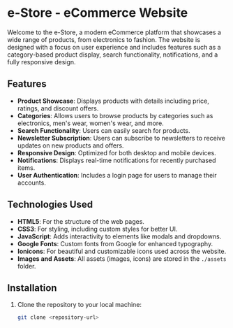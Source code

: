 # e-Store - eCommerce Website

Welcome to the e-Store, a modern eCommerce platform that showcases a wide range of products, from electronics to fashion. The website is designed with a focus on user experience and includes features such as a category-based product display, search functionality, notifications, and a fully responsive design.

## Features

- **Product Showcase**: Displays products with details including price, ratings, and discount offers.
- **Categories**: Allows users to browse products by categories such as electronics, men's wear, women's wear, and more.
- **Search Functionality**: Users can easily search for products.
- **Newsletter Subscription**: Users can subscribe to newsletters to receive updates on new products and offers.
- **Responsive Design**: Optimized for both desktop and mobile devices.
- **Notifications**: Displays real-time notifications for recently purchased items.
- **User Authentication**: Includes a login page for users to manage their accounts.

## Technologies Used

- **HTML5**: For the structure of the web pages.
- **CSS3**: For styling, including custom styles for better UI.
- **JavaScript**: Adds interactivity to elements like modals and dropdowns.
- **Google Fonts**: Custom fonts from Google for enhanced typography.
- **Ionicons**: For beautiful and customizable icons used across the website.
- **Images and Assets**: All assets (images, icons) are stored in the `./assets` folder.

## Installation

1. Clone the repository to your local machine:
   ```bash
   git clone <repository-url>
